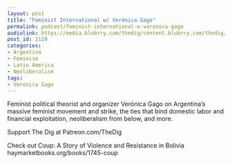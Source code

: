 ```yaml
---
layout: post
title: "Feminist International w/ Verónica Gago"
permalink: podcast/feminist-international-w-veronica-gago
audiolink: https://media.blubrry.com/thedig/content.blubrry.com/thedig/The_Dig-EP_344-Gago.mp3
post_id: 2119
categories: 
- Argentina
- Feminism
- Latin America
- Neoliberalism
tags: 
- Verónica Gago
---
```


Feminist political theorist and organizer Verónica Gago on Argentina’s massive feminist movement and strike, the ties that bind domestic labor and financial exploitation, neoliberalism from below, and more.

Support The Dig at Patreon.com/TheDig

Check out Coup: A Story of Violence and Resistance in Bolivia haymarketbooks.org/books/1745-coup
